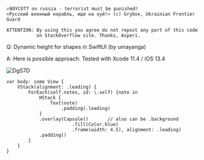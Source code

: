 ```
🔥BOYCOTT on russia - terrorist must be punished!
«Русский военный корабль, иди на хуй!» (c) Grybov, Ukrainian Frontier Guard

ATTENTION: By using this you agree do not repost any part of this code
           on StackOverflow site. Thanks, Asperi.
```

Q: Dynamic height for shapes in SwiftUI (by umayanga)

A: Here is possible approach. Tested with Xcode 11.4 / iOS 13.4

![DgS7D](https://user-images.githubusercontent.com/62171579/177105262-5c9da9c4-d808-4475-a9e0-299e91bcf1cd.png)

    var body: some View {
        VStack(alignment: .leading) {
            ForEach(self.notes, id: \.self) {note in
                HStack {
                    Text(note)
                        .padding(.leading)
                }
                .overlay(Capsule()       // also can be .background
                            .fill(Color.blue)
                            .frame(width: 4.5), alignment: .leading)
                .padding()
            }
        }
    }
